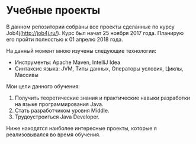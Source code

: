 # Учебные проекты

В данном репозитории собраны все проекты сделанные по курсу Job4j(http://job4j.ru/). Курс был начат 25 ноября 2017 года. Планирую его пройти полностью к 01 апрелю 2018 года.

На данный момент мною изучены следующие технологии:

- Инструменты: Apache Maven, IntelliJ Idea
- Синтаксис языка: JVM, Типы данных, Операторы условия, Циклы, Массивы

Мои цели данного обучения:

1. Получить теоретические знания и практические навыки разработки на языке программирования Java. 
2. Стать разработчиком уровня Middle. 
3. Трудоустроиться Java Developer.

Ниже находятся наиболее интересные проекты, которые я реализовывался во время обучения.
